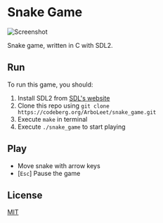 # Snake Game
![Screenshot](https://codeberg.org/ArboLeet/snake_game/raw/branch/main/screenshot.png)

Snake game, written in C with SDL2.

## Run

To run this game, you should:
1. Install SDL2 from [SDL's website](https://libsdl.org)
2. Clone this repo using `git clone https://codeberg.org/ArboLeet/snake_game.git`
3. Execute `make` in terminal
4. Execute `./snake_game` to start playing

## Play

* Move snake with arrow keys
* [`Esc`] Pause the game

## License
[MIT](https://codeberg.org/ArboLeet/snake_game/raw/branch/main/LICENSE)
